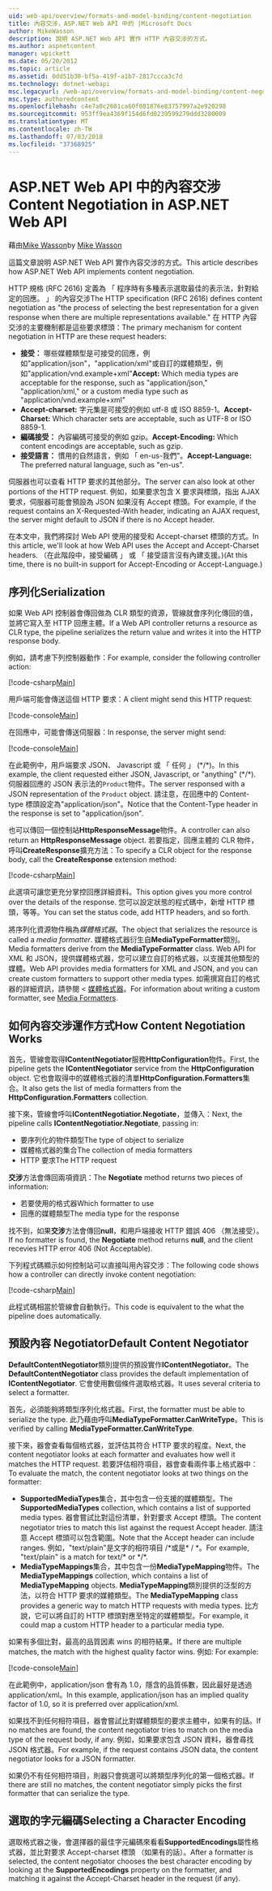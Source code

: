```yaml
---
uid: web-api/overview/formats-and-model-binding/content-negotiation
title: 內容交涉，ASP.NET Web API 中的 |Microsoft Docs
author: MikeWasson
description: 說明 ASP.NET Web API 實作 HTTP 內容交涉的方式。
ms.author: aspnetcontent
manager: wpickett
ms.date: 05/20/2012
ms.topic: article
ms.assetid: 0dd51b30-bf5a-419f-a1b7-2817ccca3c7d
ms.technology: dotnet-webapi
msc.legacyurl: /web-api/overview/formats-and-model-binding/content-negotiation
msc.type: authoredcontent
ms.openlocfilehash: c4e7a0c2601ca60f081876e83757997a2e920298
ms.sourcegitcommit: 953ff9ea4369f154d6fd0239599279ddd3280009
ms.translationtype: MT
ms.contentlocale: zh-TW
ms.lasthandoff: 07/03/2018
ms.locfileid: "37368925"
---
```

<a name="content-negotiation-in-aspnet-web-api"></a><span data-ttu-id="f544c-103">ASP.NET Web API 中的內容交涉</span><span class="sxs-lookup"><span data-stu-id="f544c-103">Content Negotiation in ASP.NET Web API</span></span>
====================
<span data-ttu-id="f544c-104">藉由[Mike Wasson](https://github.com/MikeWasson)</span><span class="sxs-lookup"><span data-stu-id="f544c-104">by [Mike Wasson](https://github.com/MikeWasson)</span></span>

<span data-ttu-id="f544c-105">這篇文章說明 ASP.NET Web API 實作內容交涉的方式。</span><span class="sxs-lookup"><span data-stu-id="f544c-105">This article describes how ASP.NET Web API implements content negotiation.</span></span>

<span data-ttu-id="f544c-106">HTTP 規格 (RFC 2616) 定義為 「 程序時有多種表示選取最佳的表示法，針對給定的回應。 」 的內容交涉</span><span class="sxs-lookup"><span data-stu-id="f544c-106">The HTTP specification (RFC 2616) defines content negotiation as "the process of selecting the best representation for a given response when there are multiple representations available."</span></span> <span data-ttu-id="f544c-107">在 HTTP 內容交涉的主要機制都是這些要求標頭：</span><span class="sxs-lookup"><span data-stu-id="f544c-107">The primary mechanism for content negotiation in HTTP are these request headers:</span></span>

- <span data-ttu-id="f544c-108">**接受：** 哪些媒體類型是可接受的回應，例如"application/json"，"application/xml"或自訂的媒體類型，例如&quot;application/vnd.example+xml&quot;</span><span class="sxs-lookup"><span data-stu-id="f544c-108">**Accept:** Which media types are acceptable for the response, such as "application/json," "application/xml," or a custom media type such as &quot;application/vnd.example+xml&quot;</span></span>
- <span data-ttu-id="f544c-109">**Accept-charset:** 字元集是可接受的例如 utf-8 或 ISO 8859-1。</span><span class="sxs-lookup"><span data-stu-id="f544c-109">**Accept-Charset:** Which character sets are acceptable, such as UTF-8 or ISO 8859-1.</span></span>
- <span data-ttu-id="f544c-110">**編碼接受：** 內容編碼可接受的例如 gzip。</span><span class="sxs-lookup"><span data-stu-id="f544c-110">**Accept-Encoding:** Which content encodings are acceptable, such as gzip.</span></span>
- <span data-ttu-id="f544c-111">**接受語言：** 慣用的自然語言，例如 「 en-us-我們"。</span><span class="sxs-lookup"><span data-stu-id="f544c-111">**Accept-Language:** The preferred natural language, such as "en-us".</span></span>

<span data-ttu-id="f544c-112">伺服器也可以查看 HTTP 要求的其他部分。</span><span class="sxs-lookup"><span data-stu-id="f544c-112">The server can also look at other portions of the HTTP request.</span></span> <span data-ttu-id="f544c-113">例如，如果要求包含 X 要求與標頭，指出 AJAX 要求，伺服器可能會預設為 JSON 如果沒有 Accept 標頭。</span><span class="sxs-lookup"><span data-stu-id="f544c-113">For example, if the request contains an X-Requested-With header, indicating an AJAX request, the server might default to JSON if there is no Accept header.</span></span>

<span data-ttu-id="f544c-114">在本文中，我們將探討 Web API 使用的接受和 Accept-charset 標頭的方式。</span><span class="sxs-lookup"><span data-stu-id="f544c-114">In this article, we'll look at how Web API uses the Accept and Accept-Charset headers.</span></span> <span data-ttu-id="f544c-115">（在此階段中，接受編碼 」 或 「 接受語言沒有內建支援。)</span><span class="sxs-lookup"><span data-stu-id="f544c-115">(At this time, there is no built-in support for Accept-Encoding or Accept-Language.)</span></span>

## <a name="serialization"></a><span data-ttu-id="f544c-116">序列化</span><span class="sxs-lookup"><span data-stu-id="f544c-116">Serialization</span></span>

<span data-ttu-id="f544c-117">如果 Web API 控制器會傳回做為 CLR 類型的資源，管線就會序列化傳回的值，並將它寫入至 HTTP 回應主體。</span><span class="sxs-lookup"><span data-stu-id="f544c-117">If a Web API controller returns a resource as CLR type, the pipeline serializes the return value and writes it into the HTTP response body.</span></span>

<span data-ttu-id="f544c-118">例如，請考慮下列控制器動作：</span><span class="sxs-lookup"><span data-stu-id="f544c-118">For example, consider the following controller action:</span></span>

[!code-csharp[Main](content-negotiation/samples/sample1.cs)]

<span data-ttu-id="f544c-119">用戶端可能會傳送這個 HTTP 要求：</span><span class="sxs-lookup"><span data-stu-id="f544c-119">A client might send this HTTP request:</span></span>

[!code-console[Main](content-negotiation/samples/sample2.cmd)]

<span data-ttu-id="f544c-120">在回應中，可能會傳送伺服器：</span><span class="sxs-lookup"><span data-stu-id="f544c-120">In response, the server might send:</span></span>

[!code-console[Main](content-negotiation/samples/sample3.cmd)]

<span data-ttu-id="f544c-121">在此範例中，用戶端要求 JSON、 Javascript 或 「 任何 」 (\*/\*)。</span><span class="sxs-lookup"><span data-stu-id="f544c-121">In this example, the client requested either JSON, Javascript, or "anything" (\*/\*).</span></span> <span data-ttu-id="f544c-122">伺服器回應的 JSON 表示法的`Product`物件。</span><span class="sxs-lookup"><span data-stu-id="f544c-122">The server responsed with a JSON representation of the `Product` object.</span></span> <span data-ttu-id="f544c-123">請注意，在回應中的 Content-type 標頭設定為&quot;application/json&quot;。</span><span class="sxs-lookup"><span data-stu-id="f544c-123">Notice that the Content-Type header in the response is set to &quot;application/json&quot;.</span></span>

<span data-ttu-id="f544c-124">也可以傳回一個控制站**HttpResponseMessage**物件。</span><span class="sxs-lookup"><span data-stu-id="f544c-124">A controller can also return an **HttpResponseMessage** object.</span></span> <span data-ttu-id="f544c-125">若要指定，回應主體的 CLR 物件，呼叫**CreateResponse**擴充方法：</span><span class="sxs-lookup"><span data-stu-id="f544c-125">To specify a CLR object for the response body, call the **CreateResponse** extension method:</span></span>

[!code-csharp[Main](content-negotiation/samples/sample4.cs)]

<span data-ttu-id="f544c-126">此選項可讓您更充分掌控回應詳細資料。</span><span class="sxs-lookup"><span data-stu-id="f544c-126">This option gives you more control over the details of the response.</span></span> <span data-ttu-id="f544c-127">您可以設定狀態的程式碼中，新增 HTTP 標頭，等等。</span><span class="sxs-lookup"><span data-stu-id="f544c-127">You can set the status code, add HTTP headers, and so forth.</span></span>

<span data-ttu-id="f544c-128">將序列化資源物件稱為*媒體格式器*。</span><span class="sxs-lookup"><span data-stu-id="f544c-128">The object that serializes the resource is called a *media formatter*.</span></span> <span data-ttu-id="f544c-129">媒體格式器衍生自**MediaTypeFormatter**類別。</span><span class="sxs-lookup"><span data-stu-id="f544c-129">Media formatters derive from the **MediaTypeFormatter** class.</span></span> <span data-ttu-id="f544c-130">Web API for XML 和 JSON，提供媒體格式器，您可以建立自訂的格式器，以支援其他類型的媒體。</span><span class="sxs-lookup"><span data-stu-id="f544c-130">Web API provides media formatters for XML and JSON, and you can create custom formatters to support other media types.</span></span> <span data-ttu-id="f544c-131">如需撰寫自訂的格式器的詳細資訊，請參閱 <<c0> [ 媒體格式器](media-formatters.md)。</span><span class="sxs-lookup"><span data-stu-id="f544c-131">For information about writing a custom formatter, see [Media Formatters](media-formatters.md).</span></span>

## <a name="how-content-negotiation-works"></a><span data-ttu-id="f544c-132">如何內容交涉運作方式</span><span class="sxs-lookup"><span data-stu-id="f544c-132">How Content Negotiation Works</span></span>

<span data-ttu-id="f544c-133">首先，管線會取得**IContentNegotiator**服務**HttpConfiguration**物件。</span><span class="sxs-lookup"><span data-stu-id="f544c-133">First, the pipeline gets the **IContentNegotiator** service from the **HttpConfiguration** object.</span></span> <span data-ttu-id="f544c-134">它也會取得中的媒體格式器的清單**HttpConfiguration.Formatters**集合。</span><span class="sxs-lookup"><span data-stu-id="f544c-134">It also gets the list of media formatters from the **HttpConfiguration.Formatters** collection.</span></span>

<span data-ttu-id="f544c-135">接下來，管線會呼叫**IContentNegotiatior.Negotiate**，並傳入：</span><span class="sxs-lookup"><span data-stu-id="f544c-135">Next, the pipeline calls **IContentNegotiatior.Negotiate**, passing in:</span></span>

- <span data-ttu-id="f544c-136">要序列化的物件類型</span><span class="sxs-lookup"><span data-stu-id="f544c-136">The type of object to serialize</span></span>
- <span data-ttu-id="f544c-137">媒體格式器的集合</span><span class="sxs-lookup"><span data-stu-id="f544c-137">The collection of media formatters</span></span>
- <span data-ttu-id="f544c-138">HTTP 要求</span><span class="sxs-lookup"><span data-stu-id="f544c-138">The HTTP request</span></span>

<span data-ttu-id="f544c-139">**交涉**方法會傳回兩項資訊：</span><span class="sxs-lookup"><span data-stu-id="f544c-139">The **Negotiate** method returns two pieces of information:</span></span>

- <span data-ttu-id="f544c-140">若要使用的格式器</span><span class="sxs-lookup"><span data-stu-id="f544c-140">Which formatter to use</span></span>
- <span data-ttu-id="f544c-141">回應的媒體類型</span><span class="sxs-lookup"><span data-stu-id="f544c-141">The media type for the response</span></span>

<span data-ttu-id="f544c-142">找不到，如果**交涉**方法會傳回**null**，和用戶端接收 HTTP 錯誤 406 （無法接受）。</span><span class="sxs-lookup"><span data-stu-id="f544c-142">If no formatter is found, the **Negotiate** method returns **null**, and the client recevies HTTP error 406 (Not Acceptable).</span></span>

<span data-ttu-id="f544c-143">下列程式碼顯示如何控制站可以直接叫用內容交涉：</span><span class="sxs-lookup"><span data-stu-id="f544c-143">The following code shows how a controller can directly invoke content negotiation:</span></span>

[!code-csharp[Main](content-negotiation/samples/sample5.cs)]

<span data-ttu-id="f544c-144">此程式碼相當於管線會自動執行。</span><span class="sxs-lookup"><span data-stu-id="f544c-144">This code is equivalent to the what the pipeline does automatically.</span></span>

## <a name="default-content-negotiator"></a><span data-ttu-id="f544c-145">預設內容 Negotiator</span><span class="sxs-lookup"><span data-stu-id="f544c-145">Default Content Negotiator</span></span>

<span data-ttu-id="f544c-146">**DefaultContentNegotiator**類別提供的預設實作**IContentNegotiator**。</span><span class="sxs-lookup"><span data-stu-id="f544c-146">The **DefaultContentNegotiator** class provides the default implementation of **IContentNegotiator**.</span></span> <span data-ttu-id="f544c-147">它會使用數個條件選取格式器。</span><span class="sxs-lookup"><span data-stu-id="f544c-147">It uses several criteria to select a formatter.</span></span>

<span data-ttu-id="f544c-148">首先，必須能夠將類型序列化格式器。</span><span class="sxs-lookup"><span data-stu-id="f544c-148">First, the formatter must be able to serialize the type.</span></span> <span data-ttu-id="f544c-149">此乃藉由呼叫**MediaTypeFormatter.CanWriteType**。</span><span class="sxs-lookup"><span data-stu-id="f544c-149">This is verified by calling **MediaTypeFormatter.CanWriteType**.</span></span>

<span data-ttu-id="f544c-150">接下來，器會查看每個格式器，並評估其符合 HTTP 要求的程度。</span><span class="sxs-lookup"><span data-stu-id="f544c-150">Next, the content negotiator looks at each formatter and evaluates how well it matches the HTTP request.</span></span> <span data-ttu-id="f544c-151">若要評估相符項目，器會查看兩件事上格式器中：</span><span class="sxs-lookup"><span data-stu-id="f544c-151">To evaluate the match, the content negotiator looks at two things on the formatter:</span></span>

- <span data-ttu-id="f544c-152">**SupportedMediaTypes**集合，其中包含一份支援的媒體類型。</span><span class="sxs-lookup"><span data-stu-id="f544c-152">The **SupportedMediaTypes** collection, which contains a list of supported media types.</span></span> <span data-ttu-id="f544c-153">器會嘗試比對這份清單，針對要求 Accept 標頭。</span><span class="sxs-lookup"><span data-stu-id="f544c-153">The content negotiator tries to match this list against the request Accept header.</span></span> <span data-ttu-id="f544c-154">請注意 Accept 標頭可以包含範圍。</span><span class="sxs-lookup"><span data-stu-id="f544c-154">Note that the Accept header can include ranges.</span></span> <span data-ttu-id="f544c-155">例如，"text/plain"是文字的相符項目 /\*或是\* / \*。</span><span class="sxs-lookup"><span data-stu-id="f544c-155">For example, "text/plain" is a match for text/\* or \*/\*.</span></span>
- <span data-ttu-id="f544c-156">**MediaTypeMappings**集合，其中包含一份**MediaTypeMapping**物件。</span><span class="sxs-lookup"><span data-stu-id="f544c-156">The **MediaTypeMappings** collection, which contains a list of **MediaTypeMapping** objects.</span></span> <span data-ttu-id="f544c-157">**MediaTypeMapping**類別提供的泛型的方法，以符合 HTTP 要求的媒體類型。</span><span class="sxs-lookup"><span data-stu-id="f544c-157">The **MediaTypeMapping** class provides a generic way to match HTTP requests with media types.</span></span> <span data-ttu-id="f544c-158">比方說，它可以將自訂的 HTTP 標頭對應至特定的媒體類型。</span><span class="sxs-lookup"><span data-stu-id="f544c-158">For example, it could map a custom HTTP header to a particular media type.</span></span>

<span data-ttu-id="f544c-159">如果有多個比對，最高的品質因素 wins 的相符結果。</span><span class="sxs-lookup"><span data-stu-id="f544c-159">If there are multiple matches, the match with the highest quality factor wins.</span></span> <span data-ttu-id="f544c-160">例如: </span><span class="sxs-lookup"><span data-stu-id="f544c-160">For example:</span></span>

[!code-console[Main](content-negotiation/samples/sample6.cmd)]

<span data-ttu-id="f544c-161">在此範例中，application/json 會有為 1.0，隱含的品質係數，因此最好是透過 application/xml。</span><span class="sxs-lookup"><span data-stu-id="f544c-161">In this example, application/json has an implied quality factor of 1.0, so it is preferred over application/xml.</span></span>

<span data-ttu-id="f544c-162">如果找不到任何相符項目，器會嘗試比對媒體類型的要求主體中，如果有的話。</span><span class="sxs-lookup"><span data-stu-id="f544c-162">If no matches are found, the content negotiator tries to match on the media type of the request body, if any.</span></span> <span data-ttu-id="f544c-163">例如，如果要求包含 JSON 資料，器會尋找 JSON 格式器。</span><span class="sxs-lookup"><span data-stu-id="f544c-163">For example, if the request contains JSON data, the content negotiator looks for a JSON formatter.</span></span>

<span data-ttu-id="f544c-164">如果仍不有任何相符項目，則器只會挑選可以將類型序列化的第一個格式器。</span><span class="sxs-lookup"><span data-stu-id="f544c-164">If there are still no matches, the content negotiator simply picks the first formatter that can serialize the type.</span></span>

## <a name="selecting-a-character-encoding"></a><span data-ttu-id="f544c-165">選取的字元編碼</span><span class="sxs-lookup"><span data-stu-id="f544c-165">Selecting a Character Encoding</span></span>

<span data-ttu-id="f544c-166">選取格式器之後，會選擇器的最佳字元編碼來看看**SupportedEncodings**屬性格式器，並比對要求 Accept-charset 標頭 （如果有的話）。</span><span class="sxs-lookup"><span data-stu-id="f544c-166">After a formatter is selected, the content negotiator chooses the best character encoding by looking at the **SupportedEncodings** property on the formatter, and matching it against the Accept-Charset header in the request (if any).</span></span>
